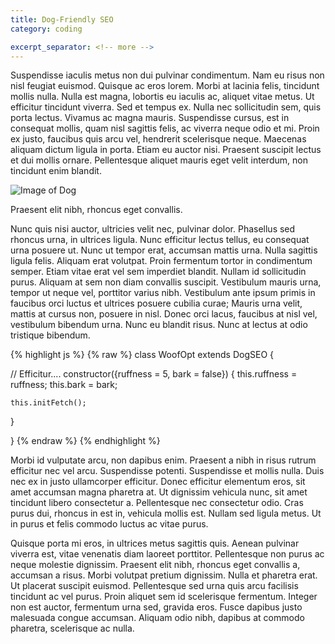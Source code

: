 ```yaml
---
title: Dog-Friendly SEO
category: coding

excerpt_separator: <!-- more -->
---
```


Suspendisse iaculis metus non dui pulvinar condimentum. Nam eu risus non nisl feugiat euismod. Quisque ac eros lorem. Morbi at lacinia felis, tincidunt mollis nulla. Nulla est magna, lobortis eu iaculis ac, aliquet vitae metus. Ut efficitur tincidunt viverra. Sed et tempus ex. Nulla nec sollicitudin sem, quis porta lectus. Vivamus ac magna mauris. Suspendisse cursus, est in consequat mollis, quam nisl sagittis felis, ac viverra neque odio et mi. Proin ex justo, faucibus quis arcu vel, hendrerit scelerisque neque. Maecenas aliquam dictum ligula in porta. Etiam eu auctor nisi. Praesent suscipit lectus et dui mollis ornare. Pellentesque aliquet mauris eget velit interdum, non tincidunt enim blandit.

![Image of Dog](https://picsum.photos/id/1025/512/384)

 Praesent elit nibh, rhoncus eget convallis.

<!-- more -->

Nunc quis nisi auctor, ultricies velit nec, pulvinar dolor. Phasellus sed rhoncus urna, in ultrices ligula. Nunc efficitur lectus tellus, eu consequat urna posuere ut. Nunc ut tempor erat, accumsan mattis urna. Nulla sagittis ligula felis. Aliquam erat volutpat. Proin fermentum tortor in condimentum semper. Etiam vitae erat vel sem imperdiet blandit. Nullam id sollicitudin purus. Aliquam at sem non diam convallis suscipit. Vestibulum mauris urna, tempor ut neque vel, porttitor varius nibh. Vestibulum ante ipsum primis in faucibus orci luctus et ultrices posuere cubilia curae; Mauris urna velit, mattis at cursus non, posuere in nisl. Donec orci lacus, faucibus at nisl vel, vestibulum bibendum urna. Nunc eu blandit risus. Nunc at lectus at odio tristique bibendum.


{% highlight js %}
{% raw %}
class WoofOpt extends DogSEO {

  // Efficitur....
  constructor({ruffness = 5, bark = false}) {
    this.ruffness = ruffness;
    this.bark = bark;

    this.initFetch();
  }

}
{% endraw %}
{% endhighlight %}

Morbi id vulputate arcu, non dapibus enim. Praesent a nibh in risus rutrum efficitur nec vel arcu. Suspendisse potenti. Suspendisse et mollis nulla. Duis nec ex in justo ullamcorper efficitur. Donec efficitur elementum eros, sit amet accumsan magna pharetra at. Ut dignissim vehicula nunc, sit amet tincidunt libero consectetur a. Pellentesque nec consectetur odio. Cras purus dui, rhoncus in est in, vehicula mollis est. Nullam sed ligula metus. Ut in purus et felis commodo luctus ac vitae purus.

Quisque porta mi eros, in ultrices metus sagittis quis. Aenean pulvinar viverra est, vitae venenatis diam laoreet porttitor. Pellentesque non purus ac neque molestie dignissim. Praesent elit nibh, rhoncus eget convallis a, accumsan a risus. Morbi volutpat pretium dignissim. Nulla et pharetra erat. Ut placerat suscipit euismod. Pellentesque sed urna quis arcu facilisis tincidunt ac vel purus. Proin aliquet sem id scelerisque fermentum. Integer non est auctor, fermentum urna sed, gravida eros. Fusce dapibus justo malesuada congue accumsan. Aliquam odio nibh, dapibus at commodo pharetra, scelerisque ac nulla.
